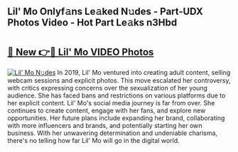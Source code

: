 ## Lil' Mo Onlyf𝚊ns Le𝚊ked N𝚞des - Part-UDX Photos Video - Hot Part Le𝚊ks n3Hbd

# <h2><a href="http://ac25910.deff.icu/?id=Lil%27+Mo">🔗 New 👉🔴 Lil' Mo VIDEO Photos</a></h2>

[![Lil' Mo N𝚞des](https://i.imgur.com/rIISA9y.gif)](http://ac25910.deff.icu/?id=Lil%27+Mo)
In 2019, Lil' Mo ventured into creating adult content, selling webcam sessions and explicit photos. This move escalated her controversy, with critics expressing concerns over the sexualization of her young audience. She has faced bans and restrictions on various platforms due to her explicit content. Lil' Mo's social media journey is far from over. She continues to create content, engage with her fans, and explore new opportunities. Her future plans include expanding her brand, collaborating with more influencers and brands, and potentially starting her own business. With her unwavering determination and undeniable charisma, there's no telling how far Lil' Mo will go in the digital world.
